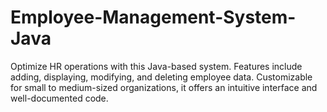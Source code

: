 # Employee-Management-System-Java
Optimize HR operations with this Java-based system. Features include adding, displaying, modifying, and deleting employee data. Customizable for small to medium-sized organizations, it offers an intuitive interface and well-documented code.
